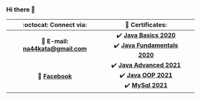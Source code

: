 ### Hi there 👋

<!--
**naydennn/naydennn** is a ✨ _special_ ✨ repository because its `README.md` (this file) appears on your GitHub profile.

Here are some ideas to get you started:

- 🔭 I’m currently working on ...
- 🌱 I’m currently learning ...
- 👯 I’m looking to collaborate on ...
- 🤔 I’m looking for help with ...
- 💬 Ask me about ...
- 📫 How to reach me: ...
- 😄 Pronouns: ...
- ⚡ Fun fact: ...
-->
| :octocat: Connect via: | :scroll: Certificates: | |
| :-: | :-: | :-: |
| :e-mail: **E-mail:** **na44kata@gmail.com**| :heavy_check_mark: [**Java Basics 2020**](https://softuni.bg/certificates/details/88416/07d6938c)<br/> :heavy_check_mark: [**Java Fundamentals 2020**](https://softuni.bg/certificates/details/96668/6eaee9a6)
| :blue_book: [**Facebook**](https://www.facebook.com/na44kata/) | :heavy_check_mark: [**Java Advanced 2021**](https://softuni.bg/certificates/details/104559/3a753c94) <br/>:heavy_check_mark: [**Java OOP 2021**](https://softuni.bg/certificates/details/104117/5aa586a6) <br/>:heavy_check_mark: [**MySql 2021**](https://softuni.bg/certificates/details/107772/fcdb7cf9) 
